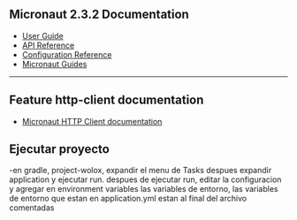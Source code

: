## Micronaut 2.3.2 Documentation

- [User Guide](https://docs.micronaut.io/2.3.2/guide/index.html)
- [API Reference](https://docs.micronaut.io/2.3.2/api/index.html)
- [Configuration Reference](https://docs.micronaut.io/2.3.2/guide/configurationreference.html)
- [Micronaut Guides](https://guides.micronaut.io/index.html)
---

## Feature http-client documentation

- [Micronaut HTTP Client documentation](https://docs.micronaut.io/latest/guide/index.html#httpClient)

## Ejecutar proyecto

-en gradle, project-wolox, expandir el menu de Tasks despues expandir application y ejecutar run.
despues de ejecutar run, editar la configuracion y agregar en environment variables las variables de entorno, las variables de entorno que estan en 
application.yml estan al final del archivo comentadas 